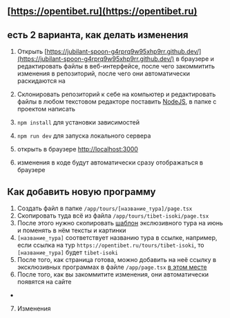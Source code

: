 ## [https://opentibet.ru](https://opentibet.ru)

## есть 2 варианта, как делать изменения

1. Открыть [https://jubilant-spoon-g4rprq9w95xhp9rr.github.dev/](https://jubilant-spoon-g4rprq9w95xhp9rr.github.dev/) в браузере и редактировать файлы в веб-интерфейсе, после чего закоммитить изменения в репозиторий, после чего они автоматически раскидаются на 

2. Склонировать репозиторий к себе на компьютер и редактировать файлы в любом текстовом редакторе
поставить [NodeJS](https://nodejs.org/en), в папке с проектом написать

1. `npm install` для установки зависимостей
2. `npm run dev` для запуска локального сервера
3. открыть в браузере [http://localhost:3000](http://localhost:3000)
4. изменения в коде будут автоматически сразу отображаться в браузере

## Как добавить новую программу

1. Создать файл в папке `/app/tours/[название_тура]/page.tsx`
2. Скопировать туда всё из файла `/app/tours/tibet-isoki/page.tsx`
3. После этого нужно скопировать [шаблон](https://github.com/fletcherist/opentibet/blob/490731efa13ce75c6430c5e872628560b8a9f2bf/components/ToursTimetable.tsx#L188) экслюзивного тура на июнь и поменять в нём тексты и картинки
4. `[название_тура]` соответствует названию тура в ссылке, например, если ссылка на тур `https://opentibet.ru/tours/tibet-isoki`, то `[название_тура]` будет `tibet-isoki`
5. После того, как страница готова, можно добавить на неё ссылку в эксклюзивных программах в файле `/app/page.tsx` [в этом месте](https://github.com/fletcherist/opentibet/blob/490731efa13ce75c6430c5e872628560b8a9f2bf/app/page.tsx#L1498)
6. После того, как вы закоммитите изменения, они автоматически появятся на сайте
-
7. Изменения